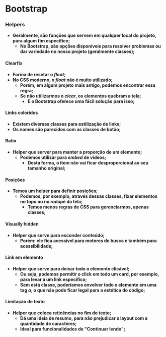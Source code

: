 # Bootstrap



### Helpers

- **Geralmente, são funções que servem em qualquer local do projeto, para algum fim específico;**
  - **No Bootstrap, são opções disponíveis para resolver problemas ou dar variedade no nosso projeto (geralmente classes);**



#### Clearfix

- **Forma de resetar o _float_;**
- **No CSS moderno, o _float_ não é muito utilizado;**
  - **Porém, em algum projeto mais antigo, podemos encontrar essa regra;**
  - **Se não utilizarmos o _clear_, os elementos quebram a tela;**
    - **E o Bootstrap oferece uma fácil solução para isso;**



#### Links coloridos

- **Existem diversas classes para estilização de links;**
- **Os nomes são parecidos com as classes de botão;**



#### Ratio

- **Helper que server para manter a proporção de um elemento;**
  - **Podemos utilizar para _embed_ de vídeos;**
    - **Desta forma, o item não vai ficar desproporcional ao seu tamanho original;**



#### Posições

- **Temos um helper para definir posições;**
  - **Podemos, por exemplo, através dessas classes, fixar elementos no topo ou no rodapé da tela;**
    - **Temos menos regras de CSS para gerenciarmos, apenas classes;**



#### Visually hidden

- **Helper que serve para esconder conteúdo;**
  - **Porém: ele fica acessível para motores de busca e também para acessibilidade;**



#### Link em elemento

- **Helper que serve para deixar todo o elemento clicável;**
  - **Ou seja, podemos permitir o click em todo um card, por exemplo, para levar a um link específico;**
  - **Sem está classe, poderíamos envolver todo o elemento em uma tag _a_, o que não pode ficar legal para a estética do código;**



#### Limitação de texto

- **Helper que coloca reticências no fim do texto;**
  - **Dá uma ideia de resumo, para não prejudicar o layout com a quantidade de caracteres;**
  - **Ideal para funcionalidades de "Continuar lendo";**
